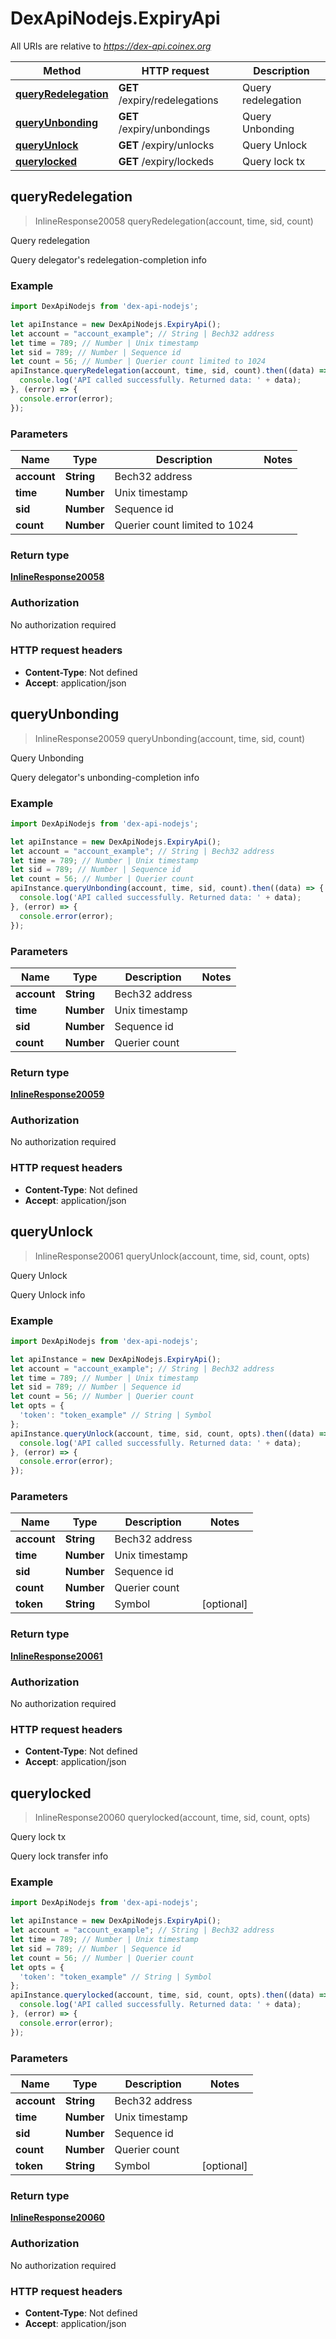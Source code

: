# DexApiNodejs.ExpiryApi

All URIs are relative to *https://dex-api.coinex.org*

Method | HTTP request | Description
------------- | ------------- | -------------
[**queryRedelegation**](ExpiryApi.md#queryRedelegation) | **GET** /expiry/redelegations | Query redelegation
[**queryUnbonding**](ExpiryApi.md#queryUnbonding) | **GET** /expiry/unbondings | Query Unbonding
[**queryUnlock**](ExpiryApi.md#queryUnlock) | **GET** /expiry/unlocks | Query Unlock
[**querylocked**](ExpiryApi.md#querylocked) | **GET** /expiry/lockeds | Query lock tx



## queryRedelegation

> InlineResponse20058 queryRedelegation(account, time, sid, count)

Query redelegation

Query delegator&#39;s redelegation-completion info

### Example

```javascript
import DexApiNodejs from 'dex-api-nodejs';

let apiInstance = new DexApiNodejs.ExpiryApi();
let account = "account_example"; // String | Bech32 address
let time = 789; // Number | Unix timestamp
let sid = 789; // Number | Sequence id
let count = 56; // Number | Querier count limited to 1024
apiInstance.queryRedelegation(account, time, sid, count).then((data) => {
  console.log('API called successfully. Returned data: ' + data);
}, (error) => {
  console.error(error);
});

```

### Parameters


Name | Type | Description  | Notes
------------- | ------------- | ------------- | -------------
 **account** | **String**| Bech32 address | 
 **time** | **Number**| Unix timestamp | 
 **sid** | **Number**| Sequence id | 
 **count** | **Number**| Querier count limited to 1024 | 

### Return type

[**InlineResponse20058**](InlineResponse20058.md)

### Authorization

No authorization required

### HTTP request headers

- **Content-Type**: Not defined
- **Accept**: application/json


## queryUnbonding

> InlineResponse20059 queryUnbonding(account, time, sid, count)

Query Unbonding

Query delegator&#39;s unbonding-completion info

### Example

```javascript
import DexApiNodejs from 'dex-api-nodejs';

let apiInstance = new DexApiNodejs.ExpiryApi();
let account = "account_example"; // String | Bech32 address
let time = 789; // Number | Unix timestamp
let sid = 789; // Number | Sequence id
let count = 56; // Number | Querier count
apiInstance.queryUnbonding(account, time, sid, count).then((data) => {
  console.log('API called successfully. Returned data: ' + data);
}, (error) => {
  console.error(error);
});

```

### Parameters


Name | Type | Description  | Notes
------------- | ------------- | ------------- | -------------
 **account** | **String**| Bech32 address | 
 **time** | **Number**| Unix timestamp | 
 **sid** | **Number**| Sequence id | 
 **count** | **Number**| Querier count | 

### Return type

[**InlineResponse20059**](InlineResponse20059.md)

### Authorization

No authorization required

### HTTP request headers

- **Content-Type**: Not defined
- **Accept**: application/json


## queryUnlock

> InlineResponse20061 queryUnlock(account, time, sid, count, opts)

Query Unlock

Query Unlock info

### Example

```javascript
import DexApiNodejs from 'dex-api-nodejs';

let apiInstance = new DexApiNodejs.ExpiryApi();
let account = "account_example"; // String | Bech32 address
let time = 789; // Number | Unix timestamp
let sid = 789; // Number | Sequence id
let count = 56; // Number | Querier count
let opts = {
  'token': "token_example" // String | Symbol
};
apiInstance.queryUnlock(account, time, sid, count, opts).then((data) => {
  console.log('API called successfully. Returned data: ' + data);
}, (error) => {
  console.error(error);
});

```

### Parameters


Name | Type | Description  | Notes
------------- | ------------- | ------------- | -------------
 **account** | **String**| Bech32 address | 
 **time** | **Number**| Unix timestamp | 
 **sid** | **Number**| Sequence id | 
 **count** | **Number**| Querier count | 
 **token** | **String**| Symbol | [optional] 

### Return type

[**InlineResponse20061**](InlineResponse20061.md)

### Authorization

No authorization required

### HTTP request headers

- **Content-Type**: Not defined
- **Accept**: application/json


## querylocked

> InlineResponse20060 querylocked(account, time, sid, count, opts)

Query lock tx

Query lock transfer info

### Example

```javascript
import DexApiNodejs from 'dex-api-nodejs';

let apiInstance = new DexApiNodejs.ExpiryApi();
let account = "account_example"; // String | Bech32 address
let time = 789; // Number | Unix timestamp
let sid = 789; // Number | Sequence id
let count = 56; // Number | Querier count
let opts = {
  'token': "token_example" // String | Symbol
};
apiInstance.querylocked(account, time, sid, count, opts).then((data) => {
  console.log('API called successfully. Returned data: ' + data);
}, (error) => {
  console.error(error);
});

```

### Parameters


Name | Type | Description  | Notes
------------- | ------------- | ------------- | -------------
 **account** | **String**| Bech32 address | 
 **time** | **Number**| Unix timestamp | 
 **sid** | **Number**| Sequence id | 
 **count** | **Number**| Querier count | 
 **token** | **String**| Symbol | [optional] 

### Return type

[**InlineResponse20060**](InlineResponse20060.md)

### Authorization

No authorization required

### HTTP request headers

- **Content-Type**: Not defined
- **Accept**: application/json

